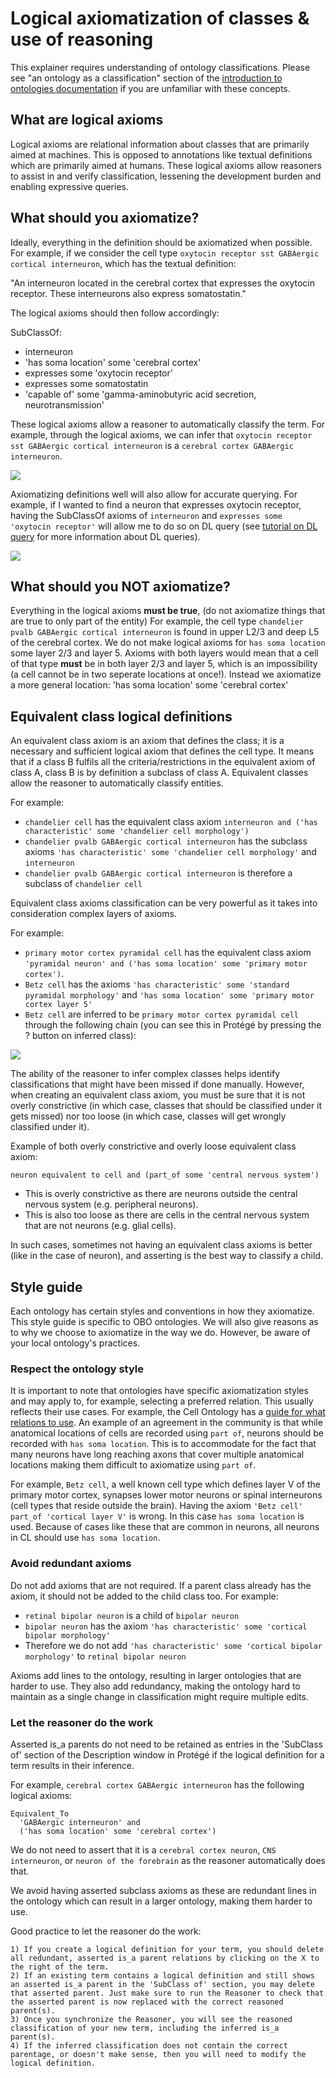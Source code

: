 # Logical axiomatization of classes & use of reasoning

This explainer requires understanding of ontology classifications. Please see "an ontology as a classification" section of the [introduction to ontologies documentation](../explanation/intro-to-ontologies.md) if you are unfamiliar with these concepts. 

## What are logical axioms

Logical axioms are relational information about classes that are primarily aimed at machines. This is opposed to annotations like textual definitions which are primarily aimed at humans. These logical axioms allow reasoners to assist in and verify classification, lessening the development burden and enabling expressive queries.

## What should you axiomatize?

Ideally, everything in the definition should be axiomatized when possible. For example, if we consider the cell type `oxytocin receptor sst GABAergic cortical interneuron`, which has the textual definition: 

"An interneuron located in the cerebral cortex that expresses the oxytocin receptor. These interneurons also express somatostatin."

The logical axioms should then follow accordingly:

SubClassOf:
- interneuron
- 'has soma location' some 'cerebral cortex'
- expresses some 'oxytocin receptor'
- expresses some somatostatin 
- 'capable of' some 'gamma-aminobutyric acid secretion, neurotransmission'

These logical axioms allow a reasoner to automatically classify the term. For example, through the logical axioms, we can infer that `oxytocin receptor sst GABAergic cortical interneuron` is a `cerebral cortex GABAergic interneuron`.

![](../images/discussions/logical-axiomatization/oxtrsst-heirachy.png)

Axiomatizing definitions well will also allow for accurate querying. For example, if I wanted to find a neuron that expresses oxytocin receptor, having the SubClassOf axioms of `interneuron` and `expresses some 'oxytocin receptor'` will allow me to do so on DL query (see [tutorial on DL query](../tutorial/basic-dl-query.md) for more information about DL queries).

![](../images/discussions/logical-axiomatization/dl-oxtrneuron.png)

## What should you NOT axiomatize?

Everything in the logical axioms **must be true**, (do not axiomatize things that are true to only part of the entity)
For example, the cell type `chandelier pvalb GABAergic cortical interneuron` is found in upper L2/3 and deep L5 of the cerebral cortex. 
We do not make logical axioms for `has soma location` some layer 2/3 and layer 5. 
Axioms with both layers would mean that a cell of that type **must** be in both layer 2/3 and layer 5, which is an impossibility (a cell cannot be in two seperate locations at once!). Instead we axiomatize a more general location: 'has soma location' some 'cerebral cortex'

## Equivalent class logical definitions

An equivalent class axiom is an axiom that defines the class; it is a necessary and sufficient logical axiom that defines the cell type. It means that if a class B fulfils all the criteria/restrictions in the equivalent axiom of class A, class B is by definition a subclass of class A. 
Equivalent classes allow the reasoner to automatically classify entities. 

For example:
- `chandelier cell` has the equivalent class axiom `interneuron and ('has characteristic' some 'chandelier cell morphology')`
- `chandelier pvalb GABAergic cortical interneuron` has the subclass axioms `'has characteristic' some 'chandelier cell morphology'` and `interneuron`
- `chandelier pvalb GABAergic cortical interneuron` is therefore a subclass of `chandelier cell`

Equivalent class axioms classification can be very powerful as it takes into consideration complex layers of axioms. 

For example: 
- `primary motor cortex pyramidal cell` has the equivalent class axiom `'pyramidal neuron' and ('has soma location' some 'primary motor cortex')`. 
- `Betz cell` has the axioms `'has characteristic' some 'standard pyramidal morphology'` and `'has soma location' some 'primary motor cortex layer 5'`
- `Betz cell` are inferred to be `primary motor cortex pyramidal cell` through the following chain (you can see this in Protégé by pressing the ? button on inferred class):

![](../images/discussions/logical-axiomatization/betz-pyramidal.png) 

The ability of the reasoner to infer complex classes helps identify classifications that might have been missed if done manually. However, when creating an equivalent class axiom, you must be sure that it is not overly constrictive (in which case, classes that should be classified under it gets missed) nor too loose (in which case, classes will get wrongly classified under it).

Example of both overly constrictive and overly loose equivalent class axiom:

`neuron equivalent to cell and (part_of some 'central nervous system')`

- This is overly constrictive as there are neurons outside the central nervous system (e.g. peripheral neurons).
- This is also too loose as there are cells in the central nervous system that are not neurons (e.g. glial cells).

In such cases, sometimes not having an equivalent class axioms is better (like in the case of neuron), and asserting is the best way to classify a child. 

## Style guide

Each ontology has certain styles and conventions in how they axiomatize. This style guide is specific to OBO ontologies. We will also give reasons as to why we choose to axiomatize in the way we do. However, be aware of your local ontology's practices. 

### Respect the ontology style

It is important to note that ontologies have specific axiomatization styles and may apply to, for example, selecting a preferred relation. This usually reflects their use cases. For example, the Cell Ontology has a [guide for what relations to use](https://obophenotype.github.io/cell-ontology/relations_guide/). An example of an agreement in the community is that while anatomical locations of cells are recorded using `part of`, neurons should be recorded with `has soma location`. This is to accommodate for the fact that many neurons have long reaching axons that cover multiple anatomical locations making them difficult to axiomatize using `part of`. 

For example, `Betz cell`, a well known cell type which defines layer V of the primary motor cortex, synapses lower motor neurons or spinal interneurons (cell types that reside outside the brain). Having the axiom `'Betz cell' part_of 'cortical layer V'` is wrong. In this case `has soma location` is used. Because of cases like these that are common in neurons, all neurons in CL should use `has soma location`.

### Avoid redundant axioms 

Do not add axioms that are not required. If a parent class already has the axiom, it should not be added to the child class too. 
For example:
- `retinal bipolar neuron` is a child of `bipolar neuron` 
- `bipolar neuron` has the axiom `'has characteristic' some 'cortical bipolar morphology'`
- Therefore we do not add `'has characteristic' some 'cortical bipolar morphology'` to `retinal bipolar neuron`

Axioms add lines to the ontology, resulting in larger ontologies that are harder to use. They also add redundancy, making the ontology hard to maintain as a single change in classification might require multiple edits.

### Let the reasoner do the work

Asserted is_a parents do not need to be retained as entries in the 'SubClass of' section of the Description window in Protégé if the logical definition for a term results in their inference.

For example, `cerebral cortex GABAergic interneuron` has the following logical axioms:
```
Equivalent_To
  'GABAergic interneuron' and 
  ('has soma location' some 'cerebral cortex')
```
We do not need to assert that it is a `cerebral cortex neuron`, `CNS interneuron`, or `neuron of the forebrain` as the reasoner automatically does that. 

We avoid having asserted subclass axioms as these are redundant lines in the ontology which can result in a larger ontology, making them harder to use.

Good practice to let the reasoner do the work: 
```
1) If you create a logical definition for your term, you should delete all redundant, asserted is_a parent relations by clicking on the X to the right of the term.
2) If an existing term contains a logical definition and still shows an asserted is_a parent in the 'SubClass of' section, you may delete that asserted parent. Just make sure to run the Reasoner to check that the asserted parent is now replaced with the correct reasoned parent(s).
3) Once you synchronize the Reasoner, you will see the reasoned classification of your new term, including the inferred is_a parent(s).
4) If the inferred classification does not contain the correct parentage, or doesn't make sense, then you will need to modify the logical definition.
```
